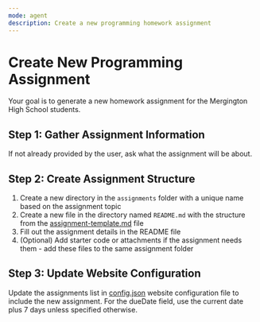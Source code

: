 ```yaml
---
mode: agent
description: Create a new programming homework assignment
---
```


# Create New Programming Assignment

Your goal is to generate a new homework assignment for the Mergington High School students.
    
## Step 1: Gather Assignment Information

If not already provided by the user, ask what the assignment will be about. 

## Step 2: Create Assignment Structure

1. Create a new directory in the `assignments` folder with a unique name based on the assignment topic
1. Create a new file in the directory named `README.md` with the structure from the [assignment-template.md](../../templates/assignment-template.md) file
1. Fill out the assignment details in the README file
1. (Optional) Add starter code or attachments if the assignment needs them - add these files to the same assignment folder

## Step 3: Update Website Configuration

Update the assignments list in [config.json](../../config.json) website configuration file to include the new assignment. For the dueDate field, use the current date plus 7 days unless specified otherwise.